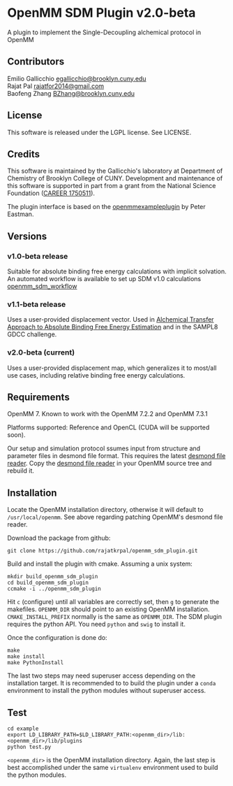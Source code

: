 # OpenMM SDM Plugin v2.0-beta

A plugin to implement the Single-Decoupling alchemical protocol in OpenMM

## Contributors

Emilio Gallicchio <egallicchio@brooklyn.cuny.edu>  
Rajat Pal <rajatfor2014@gmail.com>  
Baofeng Zhang <BZhang@brooklyn.cuny.edu>  


## License

This software is released under the LGPL license. See LICENSE.

## Credits

This software is maintained by the Gallicchio's laboratory at Department of Chemistry of Brooklyn College of CUNY. Development and maintenance of this software is supported in part from a grant from the National Science Foundation ([CAREER 1750511](https://www.nsf.gov/awardsearch/showAward?AWD_ID=1750511&HistoricalAwards=false)).

The plugin interface is based on the [openmmexampleplugin](https://github.com/peastman/openmmexampleplugin) by Peter Eastman.

## Versions
 
### v1.0-beta release

Suitable for absolute binding free energy calculations with implicit solvation. An automated workflow is available to set up SDM v1.0 calculations [openmm_sdm_workflow](https://github.com/egallicc/openmm_sdm_workflow)

### v1.1-beta release

Uses a user-provided displacement vector. Used in [Alchemical Transfer Approach to Absolute Binding Free Energy Estimation](https://arxiv.org/abs/2101.07894) and in the SAMPL8 GDCC challenge.

### v2.0-beta (current)

Uses a user-provided displacement map, which generalizes it to most/all use cases, including relative binding free energy calculations. 

## Requirements

OpenMM 7. Known to work with the OpenMM 7.2.2 and OpenMM 7.3.1

Platforms supported: Reference and OpenCL (CUDA will be supported soon).

Our setup and simulation protocol ssumes input from structure and parameter files in desmond file format. This requires the latest [desmond file reader](https://github.com/egallicc/openmm/blob/master/wrappers/python/simtk/openmm/app/desmonddmsfile.py). Copy the [desmond file reader](https://github.com/egallicc/openmm/blob/master/wrappers/python/simtk/openmm/app/desmonddmsfile.py) in your OpenMM source tree and rebuild it.

## Installation

Locate the OpenMM installation directory, otherwise it will default to `/usr/local/openmm`. See above regarding patching OpenMM's desmond file reader.

Download the package from github:

```
git clone https://github.com/rajatkrpal/openmm_sdm_plugin.git
```


Build and install the plugin with cmake. Assuming a unix system:

```
mkdir build_openmm_sdm_plugin
cd build_openmm_sdm_plugin
ccmake -i ../openmm_sdm_plugin
```

Hit `c` (configure) until all variables are correctly set, then `g` to generate the makefiles. `OPENMM_DIR` should point to an existing OpenMM installation. `CMAKE_INSTALL_PREFIX` normally is the same as `OPENMM_DIR`. The SDM plugin requires the python API. You need `python` and `swig` to install it.

Once the configuration is done do:

```
make
make install
make PythonInstall
```

The last two steps may need superuser access depending on the installation target. It is recommended to to build the plugin under a `conda` environment to install the python modules without superuser access.

## Test


```
cd example
export LD_LIBRARY_PATH=$LD_LIBRARY_PATH:<openmm_dir>/lib:<openmm_dir>/lib/plugins
python test.py
```

`<openmm_dir>` is the OpenMM installation directory. Again, the last step is best accomplished under the same `virtualenv` environment used to build the python modules.

